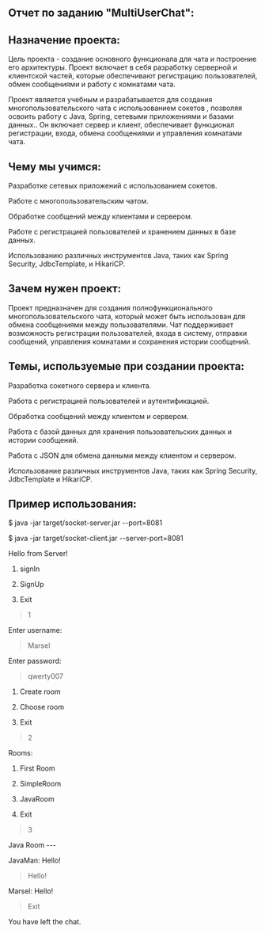 ## Отчет по заданию "MultiUserChat":


## Назначение проекта:

Цель проекта - создание основного функционала для чата и построение его архитектуры. Проект включает в себя разработку серверной и клиентской частей, которые обеспечивают регистрацию пользователей, обмен сообщениями и работу с комнатами чата.

Проект является учебным и разрабатывается для создания многопользовательского чата с использованием сокетов ,  позволяя освоить работу с Java, Spring, сетевыми приложениями и базами данных.. Он включает сервер и клиент, обеспечивает функционал регистрации, входа, обмена сообщениями и управления комнатами чата.

## Чему мы учимся:

Разработке сетевых приложений с использованием сокетов.

Работе с многопользовательским чатом.

Обработке сообщений между клиентами и сервером.

Работе с регистрацией пользователей и хранением данных в базе данных.

Использованию различных инструментов Java, таких как Spring Security, JdbcTemplate, и HikariCP.

## Зачем нужен проект:

Проект предназначен для создания полнофункционального многопользовательского чата, который может быть использован для обмена сообщениями между пользователями. Чат поддерживает возможность регистрации пользователей, входа в систему, отправки сообщений, управления комнатами и сохранения истории сообщений.

## Темы, используемые при создании проекта:

Разработка сокетного сервера и клиента.

Работа с регистрацией пользователей и аутентификацией.

Обработка сообщений между клиентом и сервером.

Работа с базой данных для хранения пользовательских данных и истории сообщений.

Работа с JSON для обмена данными между клиентом и сервером.

Использование различных инструментов Java, таких как Spring Security, JdbcTemplate и HikariCP.

## Пример использования:

$ java -jar target/socket-server.jar --port=8081

$ java -jar target/socket-client.jar --server-port=8081

Hello from Server!

1. signIn

2. SignUp

3. Exit

> 1

Enter username:

> Marsel

Enter password:

> qwerty007

1.    Create room

2.    Choose room

3.    Exit

> 2

Rooms:

1. First Room

2. SimpleRoom

3. JavaRoom

4. Exit

> 3

Java Room ---

JavaMan: Hello!

> Hello!

Marsel: Hello!

> Exit

You have left the chat.

